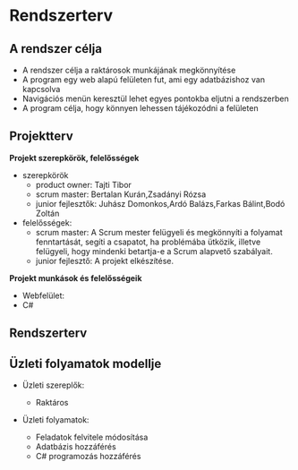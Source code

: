 # Rendszerterv

## A rendszer célja

- A rendszer célja a raktárosok munkájának  megkönnyítése
- A program egy web alapú felületen fut, ami egy adatbázishoz van kapcsolva
- Navigációs menün keresztül lehet egyes pontokba eljutni a rendszerben
- A program célja, hogy könnyen lehessen tájékozódni a felületen


## Projektterv
**Projekt szerepkörök, felelősségek**

-   szerepkörök
    -   product owner: Tajti Tibor
    -   scrum master: Bertalan Kurán,Zsadányi Rózsa
    - junior fejlesztők: Juhász Domonkos,Ardó Balázs,Farkas Bálint,Bodó Zoltán
-   felelősségek:
    -   scrum master: A Scrum mester felügyeli és megkönnyíti a folyamat fenntartását, segíti a csapatot, ha problémába ütközik, illetve felügyeli, hogy mindenki betartja-e a Scrum alapvető szabályait.
    -   junior fejlesztő: A projekt elkészítése.


**Projekt munkások és felelősségeik**

-   Webfelület:
-   C#

## Rendszerterv 

## Üzleti folyamatok modellje

- Üzleti szereplők:
  - Raktáros
  
- Üzleti folyamatok:
  - Feladatok felvitele módosítása
  - Adatbázis hozzáférés
  - C# programozás hozzáférés
